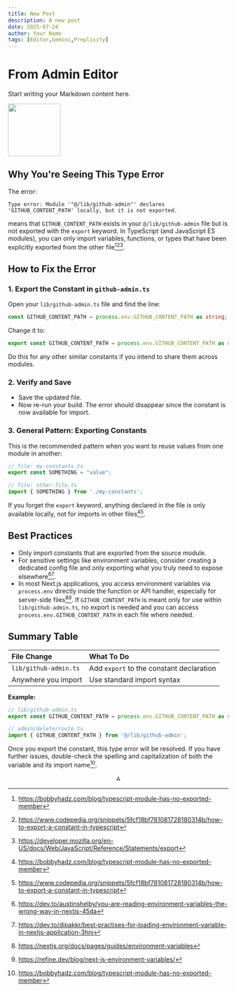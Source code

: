 ```yaml
---
title: New Post
description: A new post
date: 2025-07-24
author: Your Name
tags: [Editor,Gemini,Preplixity]
---
```


# From Admin Editor

Start writing your Markdown content here.

<img src="https://r2cdn.perplexity.ai/pplx-full-logo-primary-dark%402x.png" class="logo" width="120"/>

## Why You're Seeing This Type Error

The error:

```
Type error: Module '"@/lib/github-admin"' declares 'GITHUB_CONTENT_PATH' locally, but it is not exported.
```

means that `GITHUB_CONTENT_PATH` exists in your `@/lib/github-admin` file but is not exported with the `export` keyword. In TypeScript (and JavaScript ES modules), you can only import variables, functions, or types that have been explicitly exported from the other file[^1][^2][^3].

## How to Fix the Error

### 1. Export the Constant in `github-admin.ts`

Open your `lib/github-admin.ts` file and find the line:

```ts
const GITHUB_CONTENT_PATH = process.env.GITHUB_CONTENT_PATH as string;
```

Change it to:

```ts
export const GITHUB_CONTENT_PATH = process.env.GITHUB_CONTENT_PATH as string;
```

Do this for any other similar constants if you intend to share them across modules.

### 2. Verify and Save

- Save the updated file.
- Now re-run your build. The error should disappear since the constant is now available for import.


### 3. General Pattern: Exporting Constants

This is the recommended pattern when you want to reuse values from one module in another:

```ts
// file: my-constants.ts
export const SOMETHING = "value";

// file: other-file.ts
import { SOMETHING } from './my-constants';
```

If you forget the `export` keyword, anything declared in the file is only available locally, not for imports in other files[^1][^2].

## Best Practices

- Only import constants that are exported from the source module.
- For sensitive settings like environment variables, consider creating a dedicated config file and only exporting what you truly need to expose elsewhere[^4][^5].
- In most Next.js applications, you access environment variables via `process.env` directly inside the function or API handler, especially for server-side files[^6][^7]. If `GITHUB_CONTENT_PATH` is meant only for use within `lib/github-admin.ts`, no export is needed and you can access `process.env.GITHUB_CONTENT_PATH` in each file where needed.


## Summary Table

| File Change | What To Do |
| :-- | :-- |
| `lib/github-admin.ts` | Add `export` to the constant declaration |
| Anywhere you import | Use standard import syntax |

**Example:**

```ts
// lib/github-admin.ts
export const GITHUB_CONTENT_PATH = process.env.GITHUB_CONTENT_PATH as string;

// admin/delete/route.ts
import { GITHUB_CONTENT_PATH } from '@/lib/github-admin';
```

Once you export the constant, this type error will be resolved. If you have further issues, double-check the spelling and capitalization of both the variable and its import name[^1].

<div style="text-align: center">⁂</div>

[^1]: https://bobbyhadz.com/blog/typescript-module-has-no-exported-member

[^2]: https://www.codepedia.org/snippets/5fcf18bf781081728180314b/how-to-export-a-constant-in-typescript

[^3]: https://developer.mozilla.org/en-US/docs/Web/JavaScript/Reference/Statements/export

[^4]: https://dev.to/austinshelby/you-are-reading-environment-variables-the-wrong-way-in-nextjs-45da

[^5]: https://dev.to/dipakkr/best-practises-for-loading-environment-variable-in-nextjs-application-3hni

[^6]: https://nextjs.org/docs/pages/guides/environment-variables

[^7]: https://refine.dev/blog/next-js-environment-variables/

[^8]: https://stackoverflow.com/questions/60740708/module-declares-component-locally-but-it-is-not-exported

[^9]: https://www.typescriptlang.org/tsconfig/isolatedModules.html

[^10]: https://www.reddit.com/r/typescript/comments/o8m2ee/error_module_typescriptdeclarations_has_no/

[^11]: https://github.com/microsoft/TypeScript/issues/29624

[^12]: https://stackoverflow.com/questions/69511161/export-all-constants-from-files-into-index-ts-and-then-export-those-constants-as

[^13]: https://www.typescriptlang.org/docs/handbook/modules/reference.html

[^14]: https://typescript.tv/errors

[^15]: https://stackoverflow.com/questions/39385933/cant-export-constant-in-typescript

[^16]: https://github.com/colinhacks/zod/issues/3739

[^17]: https://dev.to/amirfakour/tips-to-use-constants-file-in-typescript-27je

[^18]: https://stackoverflow.com/questions/43900035/ts4023-exported-variable-x-has-or-is-using-name-y-from-external-module-but/69870219

[^19]: https://www.dhiwise.com/post/how-to-manage-nextjs-environment-variables-for-better-security

[^20]: https://www.totaltypescript.com/books/total-typescript-essentials/modules-scripts-and-declaration-files

